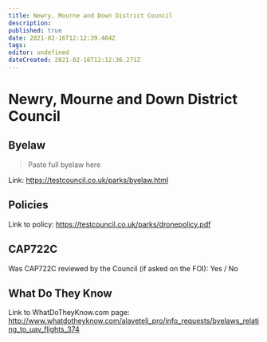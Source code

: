 ```yaml
---
title: Newry, Mourne and Down District Council
description: 
published: true
date: 2021-02-16T12:12:39.464Z
tags: 
editor: undefined
dateCreated: 2021-02-16T12:12:36.271Z
---
```


# Newry, Mourne and Down District Council


## Byelaw
> Paste full byelaw here

Link:
https://testcouncil.co.uk/parks/byelaw.html

## Policies
Link to policy:
https://testcouncil.co.uk/parks/dronepolicy.pdf

## CAP722C

Was CAP722C reviewed by the Council (if asked on the FOI): Yes / No

## What Do They Know

Link to WhatDoTheyKnow.com page:
http://www.whatdotheyknow.com/alaveteli_pro/info_requests/byelaws_relating_to_uav_flights_374

